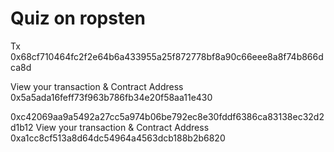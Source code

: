 # Quiz on ropsten

Tx 0x68cf710464fc2f2e64b6a433955a25f872778bf8a90c66eee8a8f74b866dca8d

View your transaction & Contract Address 0x5a5ada16feff73f963b786fb34e20f58aa11e430


0xc42069aa9a5492a27cc5a974b06be792ec8e30fddf6386ca83138ec32d2d1b12
View your transaction & Contract Address 0xa1cc8cf513a8d64dc54964a4563dcb188b2b6820